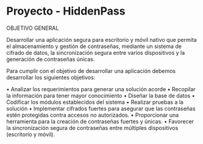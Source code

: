 # Proyecto - HiddenPass

OBJETIVO GENERAL

Desarrollar una aplicación segura para escritorio y móvil nativo que permita el almacenamiento y gestión de contraseñas, mediante un sistema de cifrado de datos, la sincronización segura entre varios dispositivos y la generación de contraseñas únicas.

Para cumplir con el objetivo de desarrollar una aplicación debemos desarrollar los siguientes objetivos:

•	Analizar los requerimientos para generar una solución acorde
•	Recopilar la información para tener mayor conocimiento
•	Diseñar la base de datos 
•	Codificar los módulos establecidos del sistema
•	Realizar pruebas a la solución
•	Implementar cifrados fuertes para asegurar que las contraseñas estén protegidas contra accesos no autorizados.
•	Proporcionar una herramienta para la creación de contraseñas fuertes y únicas. 
•	Favorecer la sincronización segura de contraseñas entre múltiples dispositivos (escritorio y móvil).
